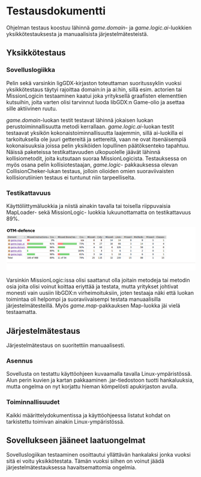 # Testausdokumentti

Ohjelman testaus koostuu lähinnä _game.domain_- ja _game.logic.ai_-luokkien yksikkötestauksesta ja manuaalisista järjestelmätesteistä.

## Yksikkötestaus

### Sovelluslogiikka

Pelin sekä varsinkin ligGDX-kirjaston toteuttaman suoritussyklin vuoksi yksikkötestaus täytyi rajoittaa domain:in ja ai:hin, sillä esim. actorien tai MissionLogicin testaaminen kaatui joka yrityksellä graafisten elementtien kutsuihin, joita varten olisi tarvinnut luoda libGDX:n Game-olio ja asettaa sille aktiivinen ruutu. 

_game.domain_-luokan testit testavat lähinnä jokaisen luokan perustoiminnallisuutta metodi kerrallaan. _game.logic.ai_-luokan testit testaavat yksikön kokonaistoiminnallisuutta laajemmin, sillä ai-luokilla ei tarkoituksella ole juuri gettereitä ja settereitä, vaan ne ovat itsenäisempiä kokonaisuuksia joissa pelin yksiköiden lopullinen päätöksenteko tapahtuu. Näissä paketeissa testikattavuuden ulkopuolelle jäävät lähinnä kollisiometodit, joita kutsutaan suoraa MissionLogicista. Testauksessa on myös osana pelin kollisiotestaajan, _game.logic_- pakkauksessa olevan CollisionCheker-lukan testaus, jolloin olioiden omien suoraviivaisten kollisiorutiinien testaus ei tuntunut niin tarpeelliselta.

### Testikattavuus

Käyttöliittymäluokkia ja niistä ainakin tavalla tai toisella riippuvaisia MapLoader- sekä MissionLogic- luokkia lukuunottamatta on testikattavuus 89%.

<img src="https://raw.githubusercontent.com/PPeltola/ot_harjoitustyo/master/dokumentaatio/kuvat/testikattavuus.png">

Varsinkin MissionLogic:issa olisi saattanut olla joitain metodeja tai metodin osia joita olisi voinut koittaa eriyttää ja testata, mutta yritykset johtivat monesti vain uusiin libGDX:n virheimoituksiin, joten testaaja näki että luokan toimintaa oli helpompi ja suoraviivaisempi testata manuaalisilla järjestelmätesteillä. Myös _game.map_-pakkauksen Map-luokka jäi vielä testaamatta.

## Järjestelmätestaus

Järjestelmätestaus on suoritettiin manuaalisesti.

### Asennus

Sovellusta on testattu käyttöohjeen kuvaamalla tavalla Linux-ympäristössä. Alun perin kuvien ja kartan pakkaaminen .jar-tiedostoon tuotti hankaluuksia, mutta ongelma on nyt korjattu hieman kömpelösti apukirjaston avulla.


### Toiminnallisuudet

Kaikki määrittelydokumentissa ja käyttöohjeessa listatut kohdat on tarkistettu toimivan ainakin Linux-ympäristössä.

## Sovellukseen jääneet laatuongelmat

Sovelluslogiikan testaaminen osoittautui yllättävän hankalaksi jonka vuoksi sitä ei voitu yksikkötestata. Tämän vuoksi siihen on voinut jäädä järjestelmätestauksessa havaitsemattomia ongelmia.


